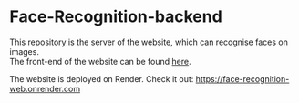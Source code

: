 # Face-Recognition-backend
This repository is the server of the website, which can recognise faces on images. <br/>
The front-end of the website can be found <a href='https://github.com/AlibiMelis/Face-Recognition-frontend'>here</a>.

The website is deployed on Render. Check it out: https://face-recognition-web.onrender.com
